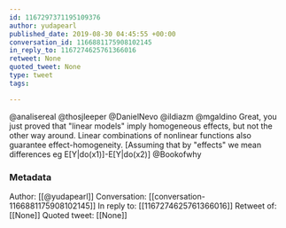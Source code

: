 ```yaml
---
id: 1167297371195109376
author: yudapearl
published_date: 2019-08-30 04:45:55 +00:00
conversation_id: 1166881175908102145
in_reply_to: 1167274625761366016
retweet: None
quoted_tweet: None
type: tweet
tags:

---
```


@analisereal @thosjleeper @DanielNevo @ildiazm @mgaldino Great, you just proved that "linear models" imply homogeneous effects, but not the other way around. Linear combinations of nonlinear functions also guarantee effect-homogeneity. [Assuming that by "effects" we mean differences eg E[Y|do(x1)]-E[Y|do(x2)] @Bookofwhy

### Metadata

Author: [[@yudapearl]]
Conversation: [[conversation-1166881175908102145]]
In reply to: [[1167274625761366016]]
Retweet of: [[None]]
Quoted tweet: [[None]]
